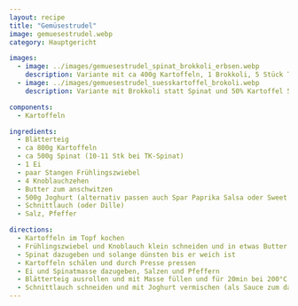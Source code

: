 ```yaml
---
layout: recipe
title: "Gemüsestrudel"
image: gemuesestrudel.webp
category: Hauptgericht

images:
  - image: ../images/gemuesestrudel_spinat_brokkoli_erbsen.webp
    description: Variante mit ca 400g Kartoffeln, 1 Brokkoli, 5 Stück Tiefkühlspinat und ca 200g Tiefkühlerbsen; dazu Tsatsiki. Ergebnis war super!
  - image: ../images/gemuesestrudel_suesskartoffel_brokoli.webp
    description: Variante mit Brokkoli statt Spinat und 50% Kartoffel 50% Süßkartoffel

components:
  - Kartoffeln

ingredients:
  - Blätterteig
  - ca 800g Kartoffeln
  - ca 500g Spinat (10-11 Stk bei TK-Spinat)
  - 1 Ei
  - paar Stangen Frühlingszwiebel
  - 4 Knoblauchzehen
  - Butter zum anschwitzen
  - 500g Joghurt (alternativ passen auch Spar Paprika Salsa oder Sweet Chili dazu)
  - Schnittlauch (oder Dille)
  - Salz, Pfeffer

directions:
  - Kartoffeln im Topf kochen
  - Frühlingszwiebel und Knoblauch klein schneiden und in etwas Butter anschwitzen
  - Spinat dazugeben und solange dünsten bis er weich ist
  - Kartoffeln schälen und durch Presse pressen
  - Ei und Spinatmasse dazugeben, Salzen und Pfeffern
  - Blätterteig ausrollen und mit Masse füllen und für 20min bei 200°C Ober/Unterhitze (OFT STEHT 220°C Ober/Unter - NÄCHSTES MAL PROBIEREN!) ins Backrohr geben
  - Schnittlauch schneiden und mit Joghurt vermischen (als Sauce zum dazuessen)
---
```

